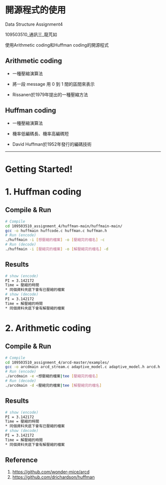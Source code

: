 # 開源程式的使用

Data Structure Assignment4

109503510_通訊三_龍芃如


使用Arithmetic coding和Huffman coding的開源程式

## Arithmetic coding

* 一種壓縮演算法

* 將一段 message 用 0 到 1 間的區間來表示

* Rissanen於1979年提出的一種壓縮方法

## Huffman coding

* 一種壓縮演算法
  
* 機率低編碼長、機率高編碼短
  
* David Huffman於1952年發行的編碼技術

-------------------------------------
# Getting Started!


# 1. Huffman coding
## Compile & Run

```sh
# Compile
cd 109503510_assignment_4/huffman-main/huffmain-main/
gcc -o huffmain huffcode.c huffman.c huffman.h 
# Run (encode)
./huffmain -i [想壓縮的檔案] -o [壓縮完的檔名] -c
# Run (decode)
./huffmain -i [壓縮完的檔案] -o [解壓縮完的檔名] -d
```
## Results

```sh
# show (encode)
PI = 3.142172
Time = 壓縮的時間 
* 同個資料夾底下會有已壓縮的檔案
# show (decode)
PI = 3.142172
Time = 解壓縮的時間 
* 同個資料夾底下會有解壓縮的檔案
```
# 2. Arithmetic coding
## Compile & Run

```sh
# Compile
cd 109503510_assignment_4/arcd-master/examples/
gcc -o arcdmain arcd_stream.c adaptive_model.c adaptive_model.h arcd.h arcd.c
# Run (encode)
./arcdmain -e <想壓縮的檔案|tee [壓縮完的檔名]
# Run (decode)
./arcdmain -d <壓縮完的檔案|tee [解壓縮完的檔名] 
```
## Results

```sh
# show (encode)
PI = 3.142172
Time = 壓縮的時間 
* 同個資料夾底下會有已壓縮的檔案
# show (decode)
PI = 3.142172
Time = 解壓縮的時間 
* 同個資料夾底下會有解壓縮的檔案
```
## Reference
1. https://github.com/wonder-mice/arcd
2. https://github.com/drichardson/huffman
